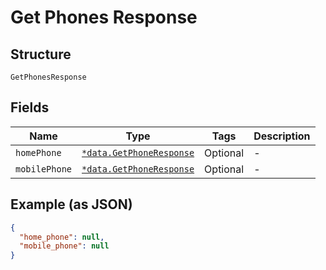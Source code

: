 
# Get Phones Response

## Structure

`GetPhonesResponse`

## Fields

| Name | Type | Tags | Description |
|  --- | --- | --- | --- |
| `homePhone` | [`*data.GetPhoneResponse`](../../doc/models/get-phone-response.md) | Optional | - |
| `mobilePhone` | [`*data.GetPhoneResponse`](../../doc/models/get-phone-response.md) | Optional | - |

## Example (as JSON)

```json
{
  "home_phone": null,
  "mobile_phone": null
}
```

